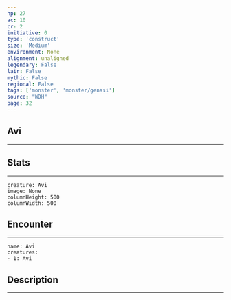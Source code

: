 ```yaml
---
hp: 27
ac: 10
cr: 2
initiative: 0
type: 'construct'    
size: 'Medium'
environment: None
alignment: unaligned
legendary: False
lair: False
mythic: False
regional: False
tags: ['monster', 'monster/genasi']
source: "WDH"
page: 32
---
```


## Avi
---



## Stats
---

```statblock
creature: Avi
image: None
columnHeight: 500
columnWidth: 500
```

## Encounter
---

```encounter-table
name: Avi
creatures:
- 1: Avi
```

## Description
---




